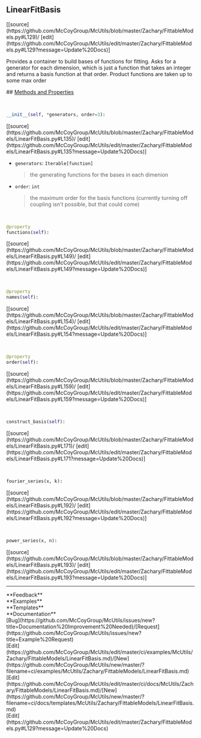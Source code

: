 ## <a id="McUtils.Zachary.FittableModels.LinearFitBasis">LinearFitBasis</a> 

<div class="docs-source-link" markdown="1">
[[source](https://github.com/McCoyGroup/McUtils/blob/master/Zachary/FittableModels.py#L129)/
[edit](https://github.com/McCoyGroup/McUtils/edit/master/Zachary/FittableModels.py#L129?message=Update%20Docs)]
</div>

Provides a container to build bases of functions for fitting.
Asks for a generator for each dimension, which is just a function that takes an integer and returns a basis function at that order.
Product functions are taken up to some max order







<div class="collapsible-section">
 <div class="collapsible-section collapsible-section-header" markdown="1">
## <a class="collapse-link" data-toggle="collapse" href="#methods" markdown="1"> Methods and Properties</a> <a class="float-right" data-toggle="collapse" href="#methods"><i class="fa fa-chevron-down"></i></a>
 </div>
 <div class="collapsible-section collapsible-section-body collapse show" id="methods" markdown="1">
 
<a id="McUtils.Zachary.FittableModels.LinearFitBasis.__init__" class="docs-object-method">&nbsp;</a> 
```python
__init__(self, *generators, order=3): 
```
<div class="docs-source-link" markdown="1">
[[source](https://github.com/McCoyGroup/McUtils/blob/master/Zachary/FittableModels/LinearFitBasis.py#L135)/
[edit](https://github.com/McCoyGroup/McUtils/edit/master/Zachary/FittableModels/LinearFitBasis.py#L135?message=Update%20Docs)]
</div>

  - `generators`: `Iterable[function]`
    > the generating functions for the bases in each dimenion
  - `order`: `int`
    > the maximum order for the basis functions (currently turning off coupling isn't possible, but that could come)


<a id="McUtils.Zachary.FittableModels.LinearFitBasis.functions" class="docs-object-method">&nbsp;</a> 
```python
@property
functions(self): 
```
<div class="docs-source-link" markdown="1">
[[source](https://github.com/McCoyGroup/McUtils/blob/master/Zachary/FittableModels/LinearFitBasis.py#L149)/
[edit](https://github.com/McCoyGroup/McUtils/edit/master/Zachary/FittableModels/LinearFitBasis.py#L149?message=Update%20Docs)]
</div>


<a id="McUtils.Zachary.FittableModels.LinearFitBasis.names" class="docs-object-method">&nbsp;</a> 
```python
@property
names(self): 
```
<div class="docs-source-link" markdown="1">
[[source](https://github.com/McCoyGroup/McUtils/blob/master/Zachary/FittableModels/LinearFitBasis.py#L154)/
[edit](https://github.com/McCoyGroup/McUtils/edit/master/Zachary/FittableModels/LinearFitBasis.py#L154?message=Update%20Docs)]
</div>


<a id="McUtils.Zachary.FittableModels.LinearFitBasis.order" class="docs-object-method">&nbsp;</a> 
```python
@property
order(self): 
```
<div class="docs-source-link" markdown="1">
[[source](https://github.com/McCoyGroup/McUtils/blob/master/Zachary/FittableModels/LinearFitBasis.py#L159)/
[edit](https://github.com/McCoyGroup/McUtils/edit/master/Zachary/FittableModels/LinearFitBasis.py#L159?message=Update%20Docs)]
</div>


<a id="McUtils.Zachary.FittableModels.LinearFitBasis.construct_basis" class="docs-object-method">&nbsp;</a> 
```python
construct_basis(self): 
```
<div class="docs-source-link" markdown="1">
[[source](https://github.com/McCoyGroup/McUtils/blob/master/Zachary/FittableModels/LinearFitBasis.py#L171)/
[edit](https://github.com/McCoyGroup/McUtils/edit/master/Zachary/FittableModels/LinearFitBasis.py#L171?message=Update%20Docs)]
</div>


<a id="McUtils.Zachary.FittableModels.LinearFitBasis.<lambda>" class="docs-object-method">&nbsp;</a> 
```python
fourier_series(x, k): 
```
<div class="docs-source-link" markdown="1">
[[source](https://github.com/McCoyGroup/McUtils/blob/master/Zachary/FittableModels/LinearFitBasis.py#L192)/
[edit](https://github.com/McCoyGroup/McUtils/edit/master/Zachary/FittableModels/LinearFitBasis.py#L192?message=Update%20Docs)]
</div>


<a id="McUtils.Zachary.FittableModels.LinearFitBasis.<lambda>" class="docs-object-method">&nbsp;</a> 
```python
power_series(x, n): 
```
<div class="docs-source-link" markdown="1">
[[source](https://github.com/McCoyGroup/McUtils/blob/master/Zachary/FittableModels/LinearFitBasis.py#L193)/
[edit](https://github.com/McCoyGroup/McUtils/edit/master/Zachary/FittableModels/LinearFitBasis.py#L193?message=Update%20Docs)]
</div>
 </div>
</div>












---


<div markdown="1" class="text-secondary">
<div class="container">
  <div class="row">
   <div class="col" markdown="1">
**Feedback**   
</div>
   <div class="col" markdown="1">
**Examples**   
</div>
   <div class="col" markdown="1">
**Templates**   
</div>
   <div class="col" markdown="1">
**Documentation**   
</div>
   <div class="col" markdown="1">
   
</div>
   <div class="col" markdown="1">
   
</div>
   <div class="col" markdown="1">
   
</div>
</div>
  <div class="row">
   <div class="col" markdown="1">
[Bug](https://github.com/McCoyGroup/McUtils/issues/new?title=Documentation%20Improvement%20Needed)/[Request](https://github.com/McCoyGroup/McUtils/issues/new?title=Example%20Request)   
</div>
   <div class="col" markdown="1">
[Edit](https://github.com/McCoyGroup/McUtils/edit/master/ci/examples/McUtils/Zachary/FittableModels/LinearFitBasis.md)/[New](https://github.com/McCoyGroup/McUtils/new/master/?filename=ci/examples/McUtils/Zachary/FittableModels/LinearFitBasis.md)   
</div>
   <div class="col" markdown="1">
[Edit](https://github.com/McCoyGroup/McUtils/edit/master/ci/docs/McUtils/Zachary/FittableModels/LinearFitBasis.md)/[New](https://github.com/McCoyGroup/McUtils/new/master/?filename=ci/docs/templates/McUtils/Zachary/FittableModels/LinearFitBasis.md)   
</div>
   <div class="col" markdown="1">
[Edit](https://github.com/McCoyGroup/McUtils/edit/master/Zachary/FittableModels.py#L129?message=Update%20Docs)   
</div>
   <div class="col" markdown="1">
   
</div>
   <div class="col" markdown="1">
   
</div>
   <div class="col" markdown="1">
   
</div>
</div>
</div>
</div>